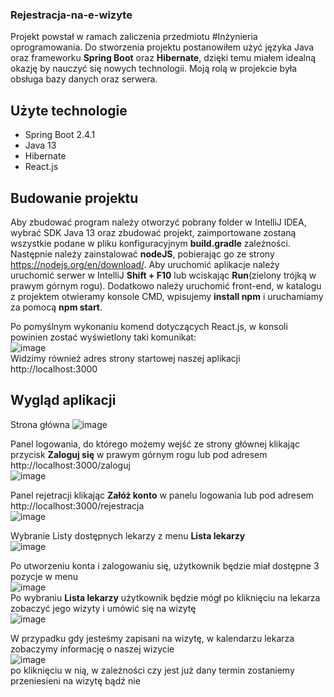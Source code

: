 ### Rejestracja-na-e-wizyte

Projekt powstał w ramach zaliczenia przedmiotu #Inżynieria oprogramowania. Do stworzenia projektu postanowiłem użyć języka Java oraz frameworku **Spring Boot** oraz **Hibernate**, dzięki temu miałem idealną okazję by nauczyć się nowych technologii. Moją rolą w projekcie była obsługa bazy danych oraz serwera.

## Użyte technologie
- Spring Boot 2.4.1
- Java 13
- Hibernate
- React.js

## Budowanie projektu
Aby zbudować program należy otworzyć pobrany folder w IntelliJ IDEA, wybrać SDK Java 13 oraz zbudować projekt, zaimportowane zostaną wszystkie podane w pliku konfiguracyjnym **build.gradle** zależności. Następnie należy zainstalować **nodeJS**, pobierając go ze strony https://nodejs.org/en/download/. Aby uruchomić aplikacje należy uruchomić serwer w IntelliJ **Shift + F10** lub wciskając **Run**(zielony trójką w prawym górnym rogu). Dodatkowo należy uruchomić front-end, w katalogu z projektem otwieramy konsole CMD, wpisujemy **install npm** i uruchamiamy za pomocą **npm start**.      

Po pomyślnym wykonaniu komend dotyczących React.js, w konsoli powinien zostać wyświetlony taki komunikat:  
![image](https://user-images.githubusercontent.com/32621646/114459336-afd6c680-9be0-11eb-9350-7da737ddb9b0.png)  
Widzimy również adres strony startowej naszej aplikacji http://localhost:3000

## Wygląd aplikacji
Strona główna
![image](https://user-images.githubusercontent.com/32621646/114461637-4061d680-9be2-11eb-8cf9-75627ddc69a9.png)  
  
Panel logowania, do którego możemy wejść ze strony głównej klikając przycisk **Zaloguj się** w prawym górnym rogu lub pod adresem http://localhost:3000/zaloguj  
![image](https://user-images.githubusercontent.com/32621646/114461825-85860880-9be2-11eb-9787-785fc3d1a0ca.png)  
  
Panel rejetracji klikając **Załóż konto** w panelu logowania lub pod adresem http://localhost:3000/rejestracja  
![image](https://user-images.githubusercontent.com/32621646/114464232-c6335100-9be5-11eb-9403-be6baac5366f.png)  

Wybranie Listy dostępnych lekarzy z menu **Lista lekarzy**  
![image](https://user-images.githubusercontent.com/32621646/114546233-33ce9400-9c5d-11eb-9eaf-b959d78574b8.png)  


Po utworzeniu konta i zalogowaniu się, użytkownik będzie miał dostępne 3 pozycje w menu  
![image](https://user-images.githubusercontent.com/32621646/114547102-4d241000-9c5e-11eb-8598-b9fb388482e0.png)  
  Po wybraniu **Lista lekarzy** użytkownik będzie mógł po kliknięciu na lekarza zobaczyć jego wizyty i umówić się na wizytę  
  ![image](https://user-images.githubusercontent.com/32621646/114548178-b22c3580-9c5f-11eb-9fcd-383fee326804.png)  

W przypadku gdy jesteśmy zapisani na wizytę, w kalendarzu lekarza zobaczymy informację o naszej wizycie  
![image](https://user-images.githubusercontent.com/32621646/114547915-56fa4300-9c5f-11eb-805c-29c71438918c.png)  
po kliknięciu w nią, w zależności czy jest już dany termin zostaniemy przeniesieni na wizytę bądź nie  



  


